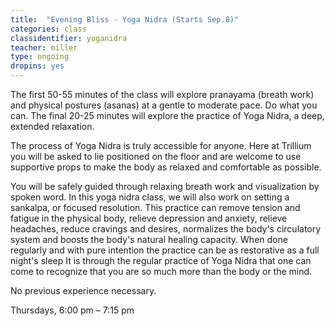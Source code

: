```yaml
---
title:  "Evening Bliss - Yoga Nidra (Starts Sep.8)"
categories: class
classidentifier: yoganidra
teacher: miller
type: ongoing
dropins: yes
---
```

The first 50-55 minutes of the class will explore pranayama (breath work) and physical postures (asanas) at a gentle to moderate pace. Do what you can. The final 20-25 minutes will explore the practice of Yoga Nidra, a deep, extended relaxation.

The process of Yoga Nidra is truly accessible for anyone. Here at Trillium you will be asked to lie positioned on the floor and are welcome to use supportive props to make the body as relaxed and comfortable as possible.

You will be safely guided through relaxing breath work and visualization by spoken word. In this yoga nidra class, we will also work on setting a sankalpa, or focused resolution. This practice can remove tension and fatigue in the physical body, relieve depression and anxiety, relieve headaches, reduce cravings and desires, normalizes the body's circulatory system and boosts the body's natural healing capacity. When done regularly and with pure intention the practice can be as restorative as a full night's sleep It is through the regular practice of Yoga Nidra that one can come to recognize that you are so much more than the body or the mind.

No previous experience necessary.

Thursdays, 6:00 pm – 7:15 pm
